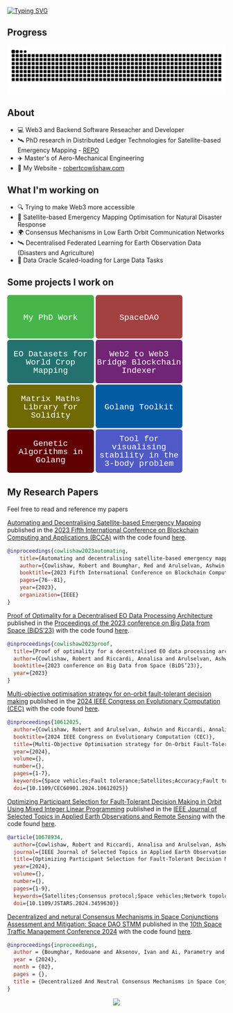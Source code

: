 [![Typing SVG](https://readme-typing-svg.herokuapp.com?font=Bruno+Ace+SC&size=80&pause=1000&color=1D6483&center=true&vCenter=true&width=1024&height=150&lines=Robert+Cowlishaw)](https://git.io/typing-svg)

## Progress

![Snake animation](https://raw.githubusercontent.com/0x365/0x365/output/github-contribution-grid-snake-dark.svg)

## About
  
*  :computer: Web3 and Backend Software Reseacher and Developer
*  🛰️  PhD research in Distributed Ledger Technologies for Satellite-based Emergency Mapping - [REPO](https://github.com/strath-ace/smart-dao)
*  ✈️  Master's of Aero-Mechanical Engineering
*  :memo: My Website - [robertcowlishaw.com](https://robertcowlishaw.com/)

## What I'm working on

* :mag: Trying to make Web3 more accessible
* 🌋 Satellite-based Emergency Mapping Optimisation for Natural Disaster Response
* :earth_africa: Consensus Mechanisms in Low Earth Orbit Communication Networks
* 🛰️ Decentralised Federated Learning for Earth Observation Data (Disasters and Agriculture)
* 🔭 Data Oracle Scaled-loading for Large Data Tasks

## Some projects I work on

[<img src="https://github.com/0x365/0x365/blob/main/img/img_my_phd_work.png" width="200" height="100"/>](https://github.com/strath-ace/smart-dao)
[<img src="https://github.com/0x365/0x365/blob/main/img/img_spacedao.png" width="200" height="100"/>](https://spacedao.ai/)
[<img src="https://github.com/0x365/0x365/blob/main/img/img_eo_datasets.png" width="200" height="100"/>](https://huggingface.co/0x365)
[<img src="https://github.com/0x365/0x365/blob/main/img/img_blockchain_indexer.png" width="200" height="100"/>](https://github.com/0x365/blockchain-indexer)
[<img src="https://github.com/0x365/0x365/blob/main/img/img_matrix_maths_solidity.png" width="200" height="100"/>](https://github.com/0x365/solidity-matrix-inversion)
[<img src="https://github.com/0x365/0x365/blob/main/img/img_golang_toolkit.png" width="200" height="100"/>](https://github.com/0x365/go-tools)
[<img src="https://github.com/0x365/0x365/blob/main/img/img_goga.png" width="200" height="100"/>](https://github.com/0x365/goga)
[<img src="https://github.com/0x365/0x365/blob/main/img/img_tool_for_visualising_orbits.png" width="200" height="100"/>](https://github.com/0x365/orbit-view)

## My Research Papers

Feel free to read and reference my papers

[Automating and Decentralising Satellite-based Emergency Mapping](https://ieeexplore.ieee.org/abstract/document/10338847) published in the [2023 Fifth International Conference on Blockchain Computing and Applications (BCCA)](https://ieeexplore.ieee.org/servlet/opac?punumber=10338825) with the code found [here](https://github.com/strath-ace/smart-dao).

```bibtex
@inproceedings{cowlishaw2023automating,
    title={Automating and decentralising satellite-based emergency mapping},
    author={Cowlishaw, Robert and Boumghar, Red and Arulselvan, Ashwin and Riccardi, Annalisa},
    booktitle={2023 Fifth International Conference on Blockchain Computing and Applications (BCCA)},
    pages={76--81},
    year={2023},
    organization={IEEE}
}
```

[Proof of Optimality for a Decentralised EO Data Processing Architecture](https://pureportal.strath.ac.uk/en/publications/proof-of-optimality-for-a-decentralised-eo-data-processing-archit) published in the [Proceedings of the 2023 conference on Big Data from Space (BiDS’23)](https://op.europa.eu/en/publication-detail/-/publication/10ba86b1-7c63-11ee-99ba-01aa75ed71a1/language-en) with the code found [here](https://github.com/strath-ace/smart-dao).

```bibtex
@inproceedings{cowlishaw2023proof,
  title={Proof of optimality for a decentralised EO data processing architecture},
  author={Cowlishaw, Robert and Riccardi, Annalisa and Arulselvan, Ashwin},
  booktitle={2023 conference on Big Data from Space (BiDS’23)},
  year={2023}
}
```

[Multi-objective optimisation strategy for on-orbit fault-tolerant decision making](https://ieeexplore.ieee.org/document/10612025) published in the [2024 IEEE Congress on Evolutionary Computation (CEC)](https://ieeexplore.ieee.org/xpl/conhome/10609966/proceeding) with the code found [here](https://github.com/strath-ace/smart-dao).


```bibtex
@inproceedings{10612025,
  author={Cowlishaw, Robert and Arulselvan, Ashwin and Riccardi, Annalisa},
  booktitle={2024 IEEE Congress on Evolutionary Computation (CEC)}, 
  title={Multi-Objective Optimisation strategy for On-Orbit Fault-Tolerant Decision Making}, 
  year={2024},
  volume={},
  number={},
  pages={1-7},
  keywords={Space vehicles;Fault tolerance;Satellites;Accuracy;Fault tolerant systems;Decision making;Consensus algorithm;Consensus;decentralised network;satellites;combinatorial optimisation;multi-objective optimisation;prac-tical byzantine fault tolerance},
  doi={10.1109/CEC60901.2024.10612025}}
```

[Optimizing Participant Selection for Fault-Tolerant Decision Making in Orbit Using Mixed Integer Linear Programming](https://ieeexplore.ieee.org/abstract/document/10678934) published in the [IEEE Journal of Selected Topics in Applied Earth Observations and Remote Sensing](https://ieeexplore.ieee.org/xpl/RecentIssue.jsp?punumber=4609443) with the code found [here](https://github.com/strath-ace/smart-dao).


```bibtex
@article{10678934,
  author={Cowlishaw, Robert and Riccardi, Annalisa and Arulselvan, Ashwin},
  journal={IEEE Journal of Selected Topics in Applied Earth Observations and Remote Sensing}, 
  title={Optimizing Participant Selection for Fault-Tolerant Decision Making in Orbit Using Mixed Integer Linear Programming}, 
  year={2024},
  volume={},
  number={},
  pages={1-9},
  keywords={Satellites;Consensus protocol;Space vehicles;Network topology;Fault tolerant systems;Fault tolerance;Topology;consensus algorithm;MILP;pBFT;on-orbit decision making;satellite communication;fault-tolerant decision making},
  doi={10.1109/JSTARS.2024.3459630}}
```

[Decentralized and netural Consensus Mechanisms in Space Conjunctions Assessment and Mitigation: Space DAO STMM](https://www.researchgate.net/publication/379723426_Decentralized_And_Neutral_Consensus_Mechanisms_in_Space_Conjunctions_Assessment_and_Mitigation_Space_DAO_STM) published in the [10th Space Traffic Management Conference 2024](https://iaaspace.org/event/10th-space-traffic-management-conference-2024/) with the code found [here](https://spacedao.ai/).

```bibtex
@inproceedings{inproceedings,
  author = {Boumghar, Redouane and Aksenov, Ivan and Ai, Parametry and Ceglarek, Jan-Peter and Riccardi, Annalisa and Cowlishaw, Robert and Elß, Claire and Many-Girardot, David},
  year = {2024},
  month = {02},
  pages = {},
  title = {Decentralized And Neutral Consensus Mechanisms in Space Conjunctions Assessment and Mitigation: Space DAO STM}
}
```

<p align="center">
  <img src="https://capsule-render.vercel.app/api?type=waving&color=gradient&height=100&section=footer"/>
</p>


















